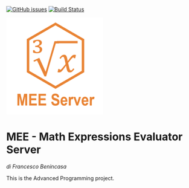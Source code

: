[![GitHub issues](https://img.shields.io/github/issues/xcesco/ap-project.svg)](https://github.com/xcesco/ap-project/issues)
[![Build Status](https://travis-ci.com/xcesco/ap-project.svg?token=uks2dvyxuPvhM6qBGZoB&branch=master)](https://travis-ci.com/xcesco/ap-project)

![logo](https://github.com/xcesco/ap-project/blob/master/assets/logo_256.png)

# MEE - Math Expressions Evaluator Server

_di Francesco Benincasa_

This is the Advanced Programming project.



